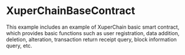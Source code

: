 # XuperChainBaseContract
This example includes an example of XuperChain basic smart contract, which provides basic functions such as user registration, data addition, deletion, alteration, transaction return receipt query, block information query, etc.
